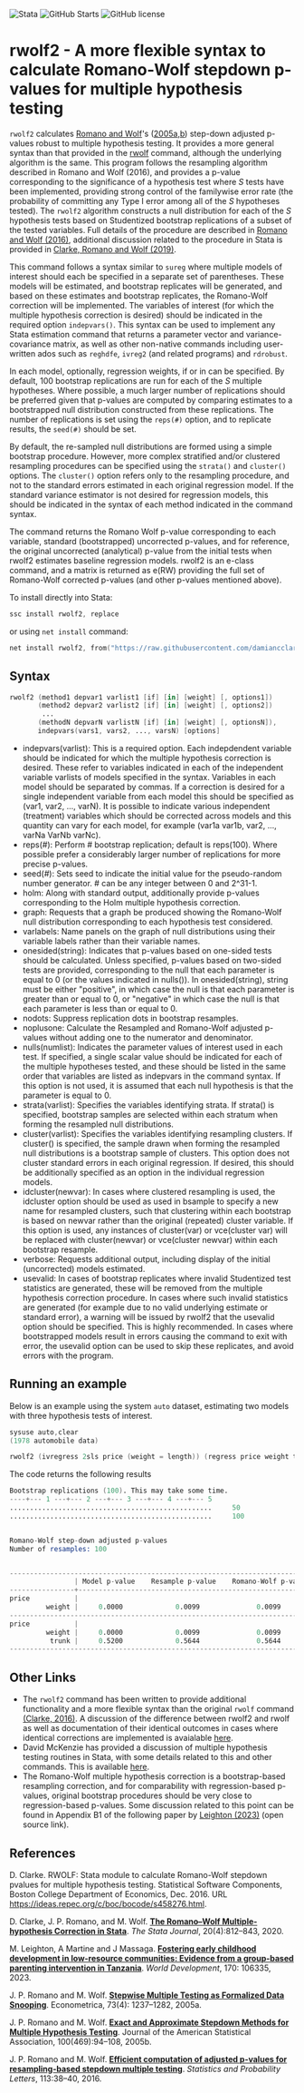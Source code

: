 ![Stata](https://img.shields.io/badge/stata-2013-green) ![GitHub Starts](https://img.shields.io/github/stars/damiancclarke/rwolf2?style=social) ![GitHub license](https://img.shields.io/github/license/damiancclarke/rwolf2)

# rwolf2 - A more flexible syntax to calculate Romano-Wolf stepdown p-values for multiple hypothesis testing 

`rwolf2` calculates [Romano and Wolf](#references)'s ([2005a](#references),[b](#references))
step-down adjusted p-values robust to multiple hypothesis testing.  It provides a more general syntax than that
provided in the [rwolf](https://github.com/damiancclarke/rwolf) command, although the underlying algorithm is the same.
This program follows the resampling algorithm described in Romano and Wolf (2016), and provides a p-value corresponding
to the significance of a hypothesis test where *S* tests have been implemented, providing strong control of the
familywise error rate (the
probability of committing any Type I error among all of the *S* hypotheses tested).  The `rwolf2` algorithm constructs a null
distribution for each of the *S* hypothesis tests based on Studentized bootstrap replications of a subset of the tested
variables.  Full details of the procedure are described in [Romano and Wolf (2016)](#references), additional discussion related to the
procedure in Stata is provided in [Clarke, Romano and Wolf (2019)](#references).

This command follows a syntax similar to `sureg` where multiple models of interest should each be specified in a separate set of
parentheses.  These models will be estimated, and bootstrap replicates will be generated, and based on these estimates and
bootstrap replicates, the Romano-Wolf correction will be implemented.  The variables of interest (for which the multiple
hypothesis correction is desired) should be indicated in the required option `indepvars()`.  This syntax can be used to implement
any Stata estimation command that returns a parameter vector and variance-covariance matrix, as well as other non-native
commands including user-written ados such as `reghdfe`, `ivreg2` (and related programs) and `rdrobust`.

In each model, optionally, regression weights, if or in can be specified.  By default, 100 bootstrap replications are run for
each of the *S* multiple hypotheses.  Where possible, a much larger number of replications should be preferred given that
p-values are computed by comparing estimates to a bootstrapped null distribution constructed from these replications.  The
number of replications is set using the `reps(#)` option, and to replicate results, the `seed(#)` should be set.

By default, the re-sampled null distributions are formed using a simple bootstrap procedure.  However, more complex stratified
and/or clustered resampling procedures can be specified using the `strata()` and `cluster()` options.  The `cluster()` option refers
only to the resampling procedure, and not to the standard errors estimated in each original regression model.  If the standard
variance estimator is not desired for regression models, this should be indicated in the syntax of each method indicated in the
command syntax.

The command returns the Romano Wolf p-value corresponding to each variable, standard (bootstrapped) uncorrected p-values, and
for reference, the original uncorrected (analytical) p-value from the initial tests when rwolf2 estimates baseline regression
models.  rwolf2 is an e-class command, and a matrix is returned as e(RW) providing the full set of Romano-Wolf corrected
p-values (and other p-values mentioned above).

To install directly into Stata:
```s
ssc install rwolf2, replace
```
or using ```net install``` command:
```s
net install rwolf2, from("https://raw.githubusercontent.com/damiancclarke/rwolf2/master") replace
```
## Syntax
```s
rwolf2 (method1 depvar1 varlist1 [if] [in] [weight] [, options1])
       (method2 depvar2 varlist2 [if] [in] [weight] [, options2])
        ...
       (methodN depvarN varlistN [if] [in] [weight] [, optionsN]),
       indepvars(vars1, vars2, ..., varsN) [options]
```
+ indepvars(varlist):       This is a required option. Each indepdendent variable should be indicated for which the multiple hypothesis correction is desired.  These refer to variables indicated in each of the independent variable varlists of models
                           specified in the syntax.  Variables in each model should be separated by commas.  If a correction is desired for a single independent variable from each model this should be specified as (var1, var2, ..., varN).  It is
                           possible to indicate various independent (treatment) variables which should be corrected across models and this quantity can vary for each model, for example (var1a var1b, var2, ..., varNa VarNb varNc).
+ reps(*#*):                  Perform # bootstrap replication; default is reps(100).  Where possible prefer a considerably larger number of replications for more precise p-values.
+ seed(*#*):                  Sets seed to indicate the initial value for the pseudo-random number generator.  # can be any integer between 0 and 2^31-1.
+ holm:                     Along with standard output, additionally provide p-values corresponding to the Holm multiple hypothesis correction.
+ graph:                    Requests that a graph be produced showing the Romano-Wolf null distribution corresponding to each hypothesis test considered.
+ varlabels:                Name panels on the graph of null distributions using their variable labels rather than their variable names.
+ onesided(string):         Indicates that p-values based on one-sided tests should be calculated.  Unless specified, p-values based on two-sided tests are provided, corresponding to the null that each parameter is equal to 0 (or the values indicated
                           in nulls()). In onesided(string), string must be either "positive", in which case the null is that each parameter is greater than or equal to 0, or "negative" in which case the null is that each parameter is less than or
                           equal to 0.
+ nodots:                   Suppress replication dots in bootstrap resamples.
+ noplusone:                Calculate the Resampled and Romano-Wolf adjusted p-values without adding one to the numerator and denominator.
+ nulls(numlist):           Indicates the parameter values of interest used in each test. If specified, a single scalar value should be indicated for each of the multiple hypotheses tested, and these should be listed in the same order that variables
                           are listed as indepvars in the command syntax. If this option is not used, it is assumed that each null hypothesis is that the parameter is equal to 0.
+ strata(varlist):          Specifies the variables identifying strata.  If strata() is specified, bootstrap samples are selected within each stratum when forming the resampled null distributions.
+ cluster(varlist):         Specifies the variables identifying resampling clusters.  If cluster() is specified, the sample drawn when forming the resampled null distributions is a bootstrap sample of clusters. This option does not cluster standard
                           errors in each original regression.  If desired, this should be additionally specified as an option in the individual regression models.
+ idcluster(newvar):        In cases where clustered resampling is used, the idcluster option should be used as used in bsample to specify a new name for resampled clusters, such that clustering within each bootstrap is based on newvar rather than
                           the original (repeated) cluster variable.  If this option is used, any instances of cluster(var) or vce(cluster var) will be replaced with cluster(newvar) or vce(cluster newvar) within each bootstrap resample.
+ verbose:                  Requests additional output, including display of the initial (uncorrected) models estimated.
+ usevalid:                 In cases of bootstrap replicates where invalid Studentized test statistics are generated, these will be removed from the multiple hypothesis correction procedure.  In cases where such invalid statistics are generated (for
                           example due to no valid underlying estimate or standard error), a warning will be issued by rwolf2 that the usevalid option should be specified.  This is highly recommended.  In cases where bootstrapped models result in
                           errors causing the command to exit with error, the usevalid option can be used to skip these replicates, and avoid errors with the program.

## Running an example
Below is an example using the system `auto` dataset, estimating two models with three hypothesis tests of interest.
```s
sysuse auto,clear
(1978 automobile data)

rwolf2 (ivregress 2sls price (weight = length)) (regress price weight trunk), indepvars(weight, weight trunk) 
```
The code returns the following results
```s
Bootstrap replications (100). This may take some time.
----+--- 1 ---+--- 2 ---+--- 3 ---+--- 4 ---+--- 5
..................................................     50
..................................................     100


Romano-Wolf step-down adjusted p-values
Number of resamples: 100


------------------------------------------------------------------------------
                | Model p-value    Resample p-value    Romano-Wolf p-value
----------------+-------------------------------------------------------------
price           |     
         weight |     0.0000             0.0099              0.0099
------------------------------------------------------------------------------
price           |     
         weight |     0.0000             0.0099              0.0099
          trunk |     0.5200             0.5644              0.5644
------------------------------------------------------------------------------
```

## Other Links
+ The `rwolf2` command has been written to provide additional functionality and a more flexible syntax than the original `rwolf` command [(Clarke, 2016)](#references). A discussion of the difference between rwolf2 and rwolf as well as documentation of their identical outcomes in cases where identical corrections are implemented is avaialable [here](https://www.damianclarke.net/computation/rwolf2.pdf). 
+ David McKenzie has provided a discussion of multiple hypothesis testing routines in Stata, with some details related to this and other commands.  This is available [here](https://blogs.worldbank.org/impactevaluations/updated-overview-multiple-hypothesis-testing-commands-stata).
+ The Romano-Wolf multiple hypothesis correction is a bootstrap-based resampling correction, and for comparability with regression-based p-values, original bootstrap procedures should be very close to regression-based p-values.  Some discussion related to this point can be found in Appendix B1 of the following paper by [Leighton (2023)](https://www.sciencedirect.com/science/article/pii/S0305750X23001535) (open source link). 


## References
D. Clarke. RWOLF: Stata module to calculate Romano-Wolf stepdown pvalues for multiple hypothesis testing. Statistical Software Components, Boston College Department of Economics, Dec. 2016. URL https://ideas.repec.org/c/boc/bocode/s458276.html.

D. Clarke, J. P. Romano, and M. Wolf. **[The Romano–Wolf Multiple­-hypothesis Correction in Stata](https://journals.sagepub.com/doi/abs/10.1177/1536867X20976314)**. *The Stata Journal*, 20(4):812–843, 2020.

M. Leighton, A Martine and J Massaga. **[Fostering early childhood development in low-resource communities: Evidence from a group-based parenting intervention in Tanzania](https://www.sciencedirect.com/science/article/pii/S0305750X23001535)**. *World Development*, 170: 106335, 2023. 

J. P. Romano and M. Wolf. **[Stepwise Multiple Testing as Formalized Data Snooping](https://onlinelibrary.wiley.com/doi/abs/10.1111/j.1468-0262.2005.00615.x)**. Econometrica, 73(4): 1237–1282, 2005a.

J. P. Romano and M. Wolf. **[Exact and Approximate Stepdown Methods for Multiple Hypothesis Testing](https://www.tandfonline.com/doi/abs/10.1198/016214504000000539)**. Journal of the American Statistical Association, 100(469):94–108, 2005b.

J. P. Romano and M. Wolf. **[Efficient computation of adjusted p-­values for resampling-­based stepdown multiple testing](https://www.sciencedirect.com/science/article/abs/pii/S0167715216000389)**. *Statistics and Probability Letters*, 113:38–40, 2016.

